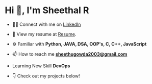 <h1 align="left">Hi 👋, I'm Sheethal R</h1>


- 🧑‍💻 Connect with me on [LinkedIn](https://linkedin.com/in/sheethal-r-gowda)

- 📄 View my resume at [Resume]( https://sheethalsheethu.github.io/sheethalr/).

- ⚙️ Familiar with **Python, JAVA, DSA, OOP's, C, C++, JavaScript**

- 📫 How to reach me **sheethugowda2003@gmail.com**

- Learning New Skill **DevOps**

- 👇 Check out my projects below!


